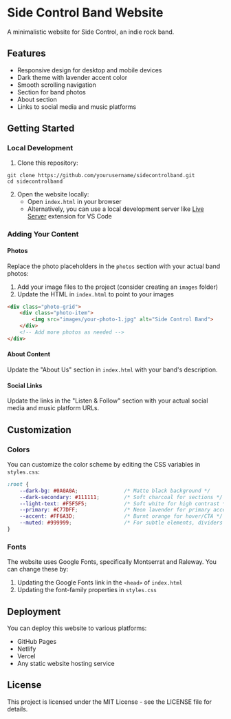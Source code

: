 # Side Control Band Website

A minimalistic website for Side Control, an indie rock band.

## Features

- Responsive design for desktop and mobile devices
- Dark theme with lavender accent color
- Smooth scrolling navigation
- Section for band photos
- About section
- Links to social media and music platforms

## Getting Started

### Local Development

1. Clone this repository:
```
git clone https://github.com/yourusername/sidecontrolband.git
cd sidecontrolband
```

2. Open the website locally:
   - Open `index.html` in your browser
   - Alternatively, you can use a local development server like [Live Server](https://marketplace.visualstudio.com/items?itemName=ritwickdey.LiveServer) extension for VS Code

### Adding Your Content

#### Photos
Replace the photo placeholders in the `photos` section with your actual band photos:

1. Add your image files to the project (consider creating an `images` folder)
2. Update the HTML in `index.html` to point to your images

```html
<div class="photo-grid">
    <div class="photo-item">
        <img src="images/your-photo-1.jpg" alt="Side Control Band">
    </div>
    <!-- Add more photos as needed -->
</div>
```

#### About Content
Update the "About Us" section in `index.html` with your band's description.

#### Social Links
Update the links in the "Listen & Follow" section with your actual social media and music platform URLs.

## Customization

### Colors
You can customize the color scheme by editing the CSS variables in `styles.css`:

```css
:root {
    --dark-bg: #0A0A0A;               /* Matte black background */
    --dark-secondary: #111111;        /* Soft charcoal for sections */
    --light-text: #F5F5F5;            /* Soft white for high contrast */
    --primary: #C77DFF;               /* Neon lavender for primary accent */
    --accent: #FF6A3D;                /* Burnt orange for hover/CTA */
    --muted: #999999;                 /* For subtle elements, dividers */
}
```

### Fonts
The website uses Google Fonts, specifically Montserrat and Raleway. You can change these by:

1. Updating the Google Fonts link in the `<head>` of `index.html`
2. Updating the font-family properties in `styles.css`

## Deployment

You can deploy this website to various platforms:

- GitHub Pages
- Netlify
- Vercel
- Any static website hosting service

## License

This project is licensed under the MIT License - see the LICENSE file for details.
